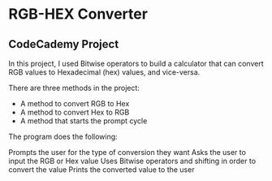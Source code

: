 # RGB-HEX Converter
## CodeCademy Project

In this project, I used Bitwise operators to build a calculator that can convert RGB values to Hexadecimal (hex) values, and vice-versa.

There are three methods in the project:

- A method to convert RGB to Hex
- A method to convert Hex to RGB
- A method that starts the prompt cycle

The program does the following:

Prompts the user for the type of conversion they want
Asks the user to input the RGB or Hex value
Uses Bitwise operators and shifting in order to convert the value
Prints the converted value to the user